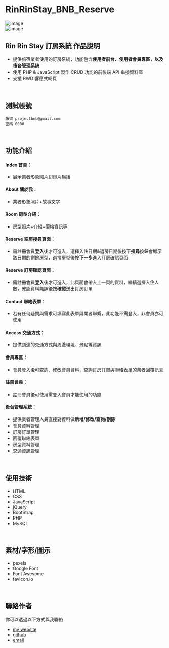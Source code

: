 # RinRinStay_BNB_Reserve
![image](https://github.com/HsiaoTingHong/RinRinStay_BNB_Reserve/assets/139849443/2a5b7cda-0ced-4c74-ab67-980e1dc909d3)
<br/>
![image](https://github.com/HsiaoTingHong/RinRinStay_BNB_Reserve/assets/139849443/5bcdd144-b105-463c-8c26-d7b36cac77da)
<br/>

## Rin Rin Stay 訂房系統 作品說明
* 提供旅宿業者使用的訂房系統，功能包含**使用者前台、使用者會員專區，以及後台管理系統**
* 使用 PHP & JavaScript 製作 CRUD 功能的前後端 API 串接資料庫
* 支援 RWD 響應式網頁
<br/>

## 測試帳號
```
帳號 projectbnb@gmail.com
密碼 0000
```
<br/>

## 功能介紹
#### Index 首頁：
* 展示業者形象照片幻燈片輪播
#### About 關於我：
* 業者形象照片+故事文字
#### Room 房型介紹：
* 房型照片+介紹+價格資訊等
#### Reserve 空房搜尋頁面：
* 需註冊會員**登入**後才可進入，選擇入住日期&退房日期後按下**搜尋**按鈕會顯示該日期的剩餘房型，選擇房型後按**下一步**進入訂房確認頁面
#### Reserve 訂房確認頁面：
* 需註冊會員**登入**後才可進入，此頁面會帶入上一頁的資料，繼續選擇入住人數，確認資料無誤後按**確認**送出訂房訂單
#### Contact 聯絡表單：
* 若有任何疑問與需求可填寫此表單與業者聯繫，此功能不需登入，非會員亦可使用
#### Access 交通方式：
* 提供到達的交通方式與周邊環境、景點等資訊
#### 會員專區：
* 會員登入後可查詢、修改會員資料，查詢訂房訂單與聯絡表單的業者回覆訊息
#### 註冊會員：
* 註冊會員後可使用需登入會員才能使用的功能
#### 後台管理系統：
* 提供業者管理人員直接對資料做**新增/修改/查詢/刪除**
* 會員資料管理
* 訂房訂單管理
* 回覆聯絡表單
* 房型資料管理
* 交通資訊管理
<br/>

## 使用技術
* HTML
* CSS
* JavaScript
* jQuery
* BootStrap
* PHP
* MySQL
<br/>

## 素材/字形/圖示
* pexels
* Google Font
* Font Awesome
* favicon.io
<br/>

## 聯絡作者
你可以透過以下方式與我聯絡
* [my website](https://hsiaotinghong.github.io/Portfolio/)
* [github](https://github.com/HsiaoTingHong)
* [email](hsiaoting1003@gmail.com) 
<br/>
